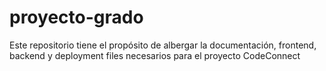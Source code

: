# proyecto-grado
Este repositorio tiene el propósito de albergar la documentación, frontend, backend y deployment files necesarios para el proyecto CodeConnect
